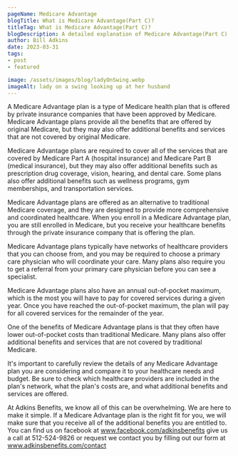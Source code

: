 ```yaml
---
pageName: Medicare Advantage
blogTitle: What is Medicare Advantage(Part C)?
titleTag: What is Medicare Advantage(Part C)?
blogDescription: A detailed explanation of Medicare Advantage(Part C)
author: Bill Adkins
date: 2023-03-31
tags:
- post
- featured

image: /assets/images/blog/ladyOnSwing.webp
imageAlt: lady on a swing looking up at her husband
---
```

A Medicare Advantage plan is a type of Medicare health plan that is offered by private insurance companies that have been approved by Medicare. Medicare Advantage plans provide all the benefits that are offered by original Medicare, but they may also offer additional benefits and services that are not covered by original Medicare.

Medicare Advantage plans are required to cover all of the services that are covered by Medicare Part A (hospital insurance) and Medicare Part B (medical insurance), but they may also offer additional benefits such as prescription drug coverage, vision, hearing, and dental care. Some plans also offer additional benefits such as wellness programs, gym memberships, and transportation services.

Medicare Advantage plans are offered as an alternative to traditional Medicare coverage, and they are designed to provide more comprehensive and coordinated healthcare. When you enroll in a Medicare Advantage plan, you are still enrolled in Medicare, but you receive your healthcare benefits through the private insurance company that is offering the plan.

Medicare Advantage plans typically have networks of healthcare providers that you can choose from, and you may be required to choose a primary care physician who will coordinate your care. Many plans also require you to get a referral from your primary care physician before you can see a specialist.

Medicare Advantage plans also have an annual out-of-pocket maximum, which is the most you will have to pay for covered services during a given year. Once you have reached the out-of-pocket maximum, the plan will pay for all covered services for the remainder of the year.

One of the benefits of Medicare Advantage plans is that they often have lower out-of-pocket costs than traditional Medicare. Many plans also offer additional benefits and services that are not covered by traditional Medicare.

It's important to carefully review the details of any Medicare Advantage plan you are considering and compare it to your healthcare needs and budget. Be sure to check which healthcare providers are included in the plan's network, what the plan's costs are, and what additional benefits and services are offered.

At Adkins Benefits, we know all of this can be overwhelming. We are here to make it simple. If a Medicare Advantage plan is the right fit for you, we will make sure that you receive all of the additional benefits you are entitled to. You can find us on facebook at www.facebook.com/adkinsbenefits give us a call at 512-524-9826 or request we contact you by filling out our form at www.adkinsbenefits.com/contact